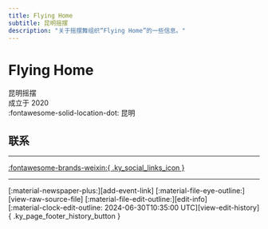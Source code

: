 ```yaml
---
title: Flying Home
subtitle: 昆明摇摆
description: "关于摇摆舞组织“Flying Home”的一些信息。"
---
```


# Flying Home

昆明摇摆  
成立于 2020  
:fontawesome-solid-location-dot: 昆明  


## 联系


---

 [:fontawesome-brands-weixin:{ .ky_social_links_icon }](# "Flying Home 昆明摇摆")

---

<div class="ky_page_footer" markdown>
<div class="ky_page_footer_trailing" markdown="span">
[:material-newspaper-plus:][add-event-link]
[:material-file-eye-outline:][view-raw-source-file]
[:material-file-edit-outline:][edit-info]
</div>
<div class="ky_page_footer_leading" markdown="span">
[:material-clock-edit-outline: 2024-06-30T10:35:00 UTC][view-edit-history]{ .ky_page_footer_history_button }
</div>
</div>

[add-event-link]: https://github.com/swingdance/events/issues/new?assignees=&labels=add+event&projects=&template=02-add_entity.yml&title=%5Bzh_CN%5D%20Add%20Event%3A%20%3CName%3E&region=zh_CN&province=Yunnan&city=Kunming&org_id=flying-home "添加活动"
[view-raw-source-file]: https://github.com/swingdance/orgs/blob/main/zh_CN/flying-home.json "查看原始源文件"
[edit-info]: https://github.com/swingdance/orgs/issues/new?assignees=&labels=update+org&projects=&template=03-update_entity.yml&title=%5Bzh_CN%5D%20Update%20Org%3A%20Flying%20Home&region=zh_CN&id=flying-home&name=Flying%20Home "编辑信息"

[view-edit-history]: https://github.com/swingdance/orgs/commits/main/zh_CN/flying-home.json "查看编辑历史"
